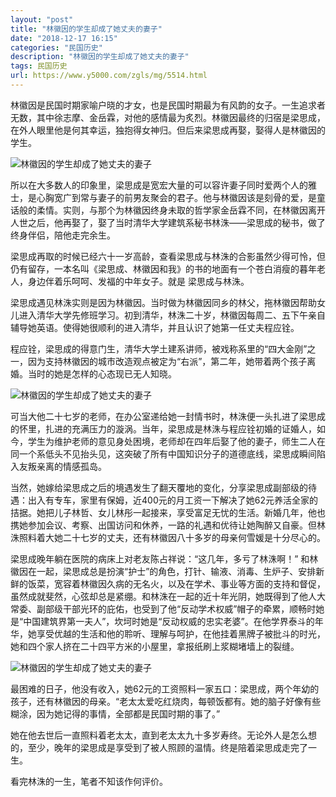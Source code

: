 ```yaml
---
layout: "post"
title: "林徽因的学生却成了她丈夫的妻子"
date: "2018-12-17 16:15"
categories: "民国历史"
description: "林徽因的学生却成了她丈夫的妻子"
tags: 民国历史
url: https://www.y5000.com/zgls/mg/5514.html
---
```






林徽因是民国时期家喻户晓的才女，也是民国时期最为有风韵的女子。一生追求者无数，其中徐志摩、金岳霖，对他的感情最为炙烈。林徽因最终的归宿是梁思成，在外人眼里他是何其幸运，独抱得女神归。但后来梁思成再娶，娶得人是林徽因的学生。

![林徽因的学生却成了她丈夫的妻子](/uploads/allimg/161118/6-16111Q6042C21.JPG)

所以在大多数人的印象里，梁思成是宽宏大量的可以容许妻子同时爱两个人的雅士，是心胸宽广到常与妻子的前男友聚会的君子。他与林徽因该是刻骨的爱，是童话般的柔情。实则，与那个为林徽因终身未取的哲学家金岳霖不同，在林徽因离开人世之后，他再娶了，娶了当时清华大学建筑系秘书林洙——梁思成的秘书，做了终身伴侣，陪他走完余生。

梁思成再取的时候已经六十一岁高龄，查看梁思成与林洙的合影虽然少得可怜，但仍有留存，一本名叫《梁思成、林徽因和我》的书的地面有一个苍白消瘦的暮年老人，身边伴着乐呵呵、发福的中年女子。就是
梁思成与林洙。

梁思成遇见林洙实则是因为林徽因。当时做为林徽因同乡的林父，拖林徽因帮助女儿进入清华大学先修班学习。初到清华，林洙二十岁，林徽因每周二、五下午亲自辅导她英语。使得她很顺利的进入清华，并且认识了她第一任丈夫程应铨。

程应铨，梁思成的得意门生，清华大学土建系讲师，被戏称系里的“四大金刚”之一，因为支持林徽因的城市改造观点被定为“右派”，第二年，她带着两个孩子离婚。当时的她是怎样的心态现已无人知晓。

![林徽因的学生却成了她丈夫的妻子](/uploads/allimg/161118/6-16111Q605042A.JPG)

可当大他二十七岁的老师，在办公室递给她一封情书时，林洙便一头扎进了梁思成的怀里，扎进的充满压力的漩涡。当年，梁思成是林洙与程应铨初婚的证婚人，如今，学生为维护老师的意见身处困境，老师却在四年后娶了他的妻子，师生二人在同一个系低头不见抬头见，这突破了所有中国知识分子的道德底线，梁思成瞬间陷入友叛亲离的情感孤岛。

当然，她嫁给梁思成之后的境遇发生了翻天覆地的变化，分享梁思成副部级的待遇：出入有专车，家里有保姆，近400元的月工资一下解决了她62元养活全家的拮据。她把儿子林哲、女儿林彤一起接来，享受富足无忧的生活。新婚几年，他也携她参加会议、考察、出国访问和休养，一路的礼遇和优待让她陶醉又自豪。但林洙照料着大她二十七岁的丈夫，还有林徽因八十多岁的母亲何雪媛是十分尽心的。

梁思成晚年躺在医院的病床上对老友陈占祥说：“这几年，多亏了林洙啊！”
和林徽因在一起，梁思成总是扮演“护士”的角色，打针、输液、消毒、生炉子、安排新鲜的饭菜，宽容着林徽因久病的无名火，以及在学术、事业等方面的支持和督促，虽然成就斐然，心弦却总是紧绷。和林洙在一起的近十年光阴，她既得到了他人大常委、副部级干部光环的庇佑，也受到了他“反动学术权威”帽子的牵累，顺畅时她是“中国建筑界第一夫人”，坎坷时她是“反动权威的忠实老婆”。在他学界泰斗的年华，她享受优越的生活和他的聆听、理解与呵护，在他挂着黑牌子被批斗的时光，她和四个家人挤在二十四平方米的小屋里，拿报纸刷上浆糊堵墙上的裂缝。

![林徽因的学生却成了她丈夫的妻子](/uploads/allimg/161118/6-16111Q60544912.JPG)

最困难的日子，他没有收入，她62元的工资照料一家五口：梁思成，两个年幼的孩子，还有林徽因的母亲。“老太太爱吃红烧肉，每顿饭都有。她的脑子好像有些糊涂，因为她记得的事情，全部都是民国时期的事了。”

她在他去世后一直照料着老太太，直到老太太九十多岁寿终。无论外人是怎么想的，至少，晚年的梁思成是享受到了被人照顾的温情。终是陪着梁思成走完了一生。

看完林洙的一生，笔者不知该作何评价。

